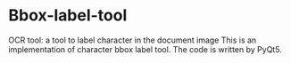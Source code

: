 # Bbox-label-tool
OCR tool: a tool to label character in the document image
This is an implementation of character bbox label tool.
The code is written by PyQt5.
